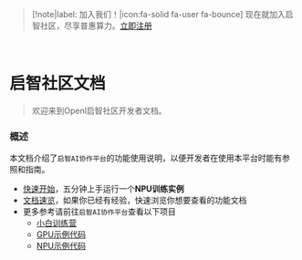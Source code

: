 > [!note|label: 加入我们！|icon:fa-solid fa-user fa-bounce]
> 现在就加入启智社区，尽享普惠算力。[立即注册](https://git.openi.org.cn/user/sign_up)

<br>

# <i class="fa-solid fa-file-lines"></i> 启智社区文档

> 欢迎来到OpenI启智社区开发者文档。

### 概述

本文档介绍了`启智AI协作平台`的功能使用说明，以便开发者在使用本平台时能有参照和指南。

- [快速开始](quickstart/quickstartNPU.md)，五分钟上手运行一个**NPU训练实例**
- [文档速览](quickstart/quickmenu.md)，如果你已经有经验，快速浏览你想要查看的功能文档
- 更多参考请前往`启智AI协作平台`查看以下项目
    - [小白训练营](https://openi.pcl.ac.cn/zeizei/OpenI_Learning)
    - [GPU示例代码](https://openi.pcl.ac.cn/OpenIOSSG/MNIST_PytorchExample_GPU)
    - [NPU示例代码](https://openi.pcl.ac.cn/OpenIOSSG/MNIST_Example)